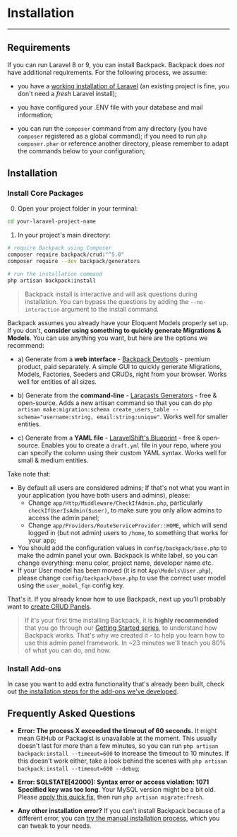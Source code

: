 # Installation

---

<a name="requirements"></a>
## Requirements

If you can run Laravel 8 or 9, you can install Backpack. Backpack does _not_ have additional requirements. For the following process, we assume:

- you have a [working installation of Laravel](https://laravel.com/docs/9.x#installation) (an existing project is fine, you don't need a *fresh* Laravel install);

- you have configured your .ENV file with your database and mail information;

- you can run the ```composer``` command from any directory (you have ```composer``` registered as a global command); if you need to run ```php composer.phar``` or reference another directory, please remember to adapt the commands below to your configuration;

<a name="installation"></a>
## Installation

<a name="install-core-packages"></a>
### Install Core Packages

0) Open your project folder in your terminal:

```bash
cd your-laravel-project-name
```

1) In your project's main directory:

``` bash
# require Backpack using Composer
composer require backpack/crud:"^5.0"
composer require --dev backpack/generators

# run the installation command
php artisan backpack:install
```

> Backpack install is interactive and will ask questions during installation. You can bypass the questions by adding the `--no-interaction` argument to the install command.

Backpack assumes you already have your Eloquent Models properly set up. If you don't, **consider using something to quickly generate Migrations & Models**. You can use anything you want, but here are the options we recommend:

- a) Generate from a **web interface** - [Backpack Devtools](https://backpackforlaravel.com/products/devtools) - premium product, paid separately. A simple GUI to quickly generate Migrations, Models, Factories, Seeders and CRUDs, right from your browser. Works well for entities of all sizes.

- b) Generate from the **command-line** - [Laracasts Generators](https://github.com/laracasts/Laravel-5-Generators-Extended) - free & open-source. Adds a new artisan command so that you can do `php artisan make:migration:schema create_users_table --schema="username:string, email:string:unique"`. Works well for smaller entities.

- c) Generate from a **YAML file** - [LaravelShift's Blueprint](https://blueprint.laravelshift.com/) - free & open-source. Enables you to create a `draft.yml` file in your repo, where you can specify the column using their custom YAML syntax. Works well for small & medium entities.

Take note that:
- By default all users are considered admins; If that's not what you want in your application (you have both users and admins), please:
    - Change ```app/Http/Middleware/CheckIfAdmin.php```, particularly ```checkIfUserIsAdmin($user)```, to make sure you only allow admins to access the admin panel;
    - Change ```app/Providers/RouteServiceProvider::HOME```, which will send logged in (but not admin) users to `/home`, to something that works for your app;
- You should add the configuration values in ```config/backpack/base.php``` to make the admin panel your own. Backpack is white label, so you can change everything: menu color, project name, developer name etc.
- If your User model has been moved (it is not ```App\Models\User.php```), please change ```config/backpack/base.php``` to use the correct user model using the ```user_model_fqn``` config key.

That's it. If you already know how to use Backpack, next up you'll probably want to [create CRUD Panels](/docs/{{version}}/crud-tutorial#generate-files).

> If it's your first time installing Backpack, it is **highly recommended** that you go through our [Getting Started series](/docs/{{version}}/getting-started-basics), to understand how Backpack works. That's why we created it - to help you learn how to use this admin panel framework. In ~23 minutes we'll teach you 80% of what you can do, and how.


<a name="install-add-ons"></a>
### Install Add-ons

In case you want to add extra functionality that's already been built, check out [the installation steps for the add-ons we've developed](/docs/{{version}}/install-optionals).

<a name="frequently-asked-questions"></a>
## Frequently Asked Questions

- **Error: The process X exceeded the timeout of 60 seconds.** It might mean GitHub or Packagist is unavailable at the moment. This usually doesn't last for more than a few minutes, so you can run ```php artisan backpack:install --timeout=600``` to increase the timeout to 10 minutes. If this doesn't work either, take a look behind the scenes with ```php artisan backpack:install --timeout=600 --debug```;

- **Error: SQLSTATE[42000]: Syntax error or access violation: 1071 Specified key was too long**. Your MySQL version might be a bit old. Please [apply this quick fix](https://laravel-news.com/laravel-5-4-key-too-long-error), then run ```php artisan migrate:fresh```.

- **Any other installation error?** If you can't install Backpack because of a different error, you can [try the manual installation process](/docs/{{version}}/crud-how-to#manually-install-backpack), which you can tweak to your needs.
